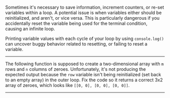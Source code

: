 <div class="challenge-instructions debugging"><div><section id="description">
<p>Sometimes it's necessary to save information, increment counters, or re-set variables within a loop. A potential issue is when variables either should be reinitialized, and aren't, or vice versa. This is particularly dangerous if you accidentally reset the variable being used for the terminal condition, causing an infinite loop.</p>
<p>Printing variable values with each cycle of your loop by using <code>console.log()</code> can uncover buggy behavior related to resetting, or failing to reset a variable.</p>
</section></div><hr/><div><section id="instructions">
<p>The following function is supposed to create a two-dimensional array with <code>m</code> rows and <code>n</code> columns of zeroes. Unfortunately, it's not producing the expected output because the <code>row</code> variable isn't being reinitialized (set back to an empty array) in the outer loop. Fix the code so it returns a correct 3x2 array of zeroes, which looks like <code>[[0, 0], [0, 0], [0, 0]]</code>.</p>
</section></div><hr/></div>